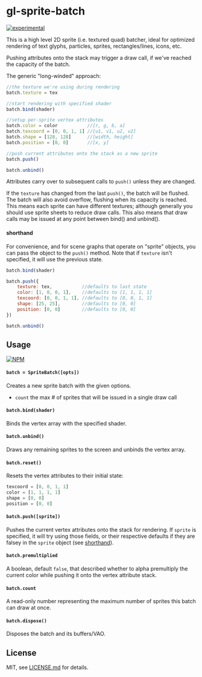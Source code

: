 # gl-sprite-batch

[![experimental](http://badges.github.io/stability-badges/dist/experimental.svg)](http://github.com/badges/stability-badges)

This is a high level 2D sprite (i.e. textured quad) batcher, ideal for optimized rendering of text glyphs, particles, sprites, rectangles/lines, icons, etc. 

Pushing attributes onto the stack may trigger a draw call, if we've reached the capacity of the batch.

The generic "long-winded" approach:

```js
//the texture we're using during rendering
batch.texture = tex

//start rendering with specified shader
batch.bind(shader)

//setup per-sprite vertex attributes 
batch.color = color           //[r, g, b, a]
batch.texcoord = [0, 0, 1, 1] //[u1, v1, u2, v2]
batch.shape = [128, 128]      //[width, height]
batch.position = [0, 0]       //[x, y]

//push current attributes onto the stack as a new sprite
batch.push()

batch.unbind()
```

Attributes carry over to subsequent calls to `push()` unless they are changed.

If the `texture` has changed from the last `push()`, the batch will be flushed. The batch will also avoid overflow, flushing when its capacity is reached. This means each sprite can have different textures; although generally you should use sprite sheets to reduce draw calls. This also means that draw calls may be issued at any point between bind() and unbind(). 

#### shorthand

For convenience, and for scene graphs that operate on "sprite" objects, you can pass the object to the `push()` method. Note that if `texture` isn't specified, it will use the previous state. 

```js
batch.bind(shader)

batch.push({
    texture: tex,           //defaults to last state
    color: [1, 0, 0, 1],    //defaults to [1, 1, 1, 1]
    texcoord: [0, 0, 1, 1], //defaults to [0, 0, 1, 1]
    shape: [25, 25],        //defaults to [0, 0]
    position: [0, 0]        //defaults to [0, 0]
})

batch.unbind()
```

## Usage

[![NPM](https://nodei.co/npm/gl-sprite-batch.png)](https://nodei.co/npm/gl-sprite-batch/)


#### `batch = SpriteBatch([opts])`

Creates a new sprite batch with the given options.

- `count` the max # of sprites that will be issued in a single draw call

#### `batch.bind(shader)`

Binds the vertex array with the specified shader.

#### `batch.unbind()`

Draws any remaining sprites to the screen and unbinds the vertex array.

#### `batch.reset()`

Resets the vertex attributes to their initial state:

```js
texcoord = [0, 0, 1, 1]
color = [1, 1, 1, 1]
shape = [0, 0]
position = [0, 0]
```

#### `batch.push([sprite])`

Pushes the current vertex attributes onto the stack for rendering. If `sprite` is specified, it will try using those fields, or their respective defaults if they are falsey in the `sprite` object (see [shorthand](#shorthand)). 

#### `batch.premultiplied`

A boolean, default `false`, that described whether to alpha premultiply the current color while pushing it onto the vertex attribute stack.

#### `batch.count`

A read-only number representing the maximum number of sprites this batch can draw at once. 

#### `batch.dispose()`

Disposes the batch and its buffers/VAO.

## License

MIT, see [LICENSE.md](http://github.com/mattdesl/gl-sprite-batch/blob/master/LICENSE.md) for details.
